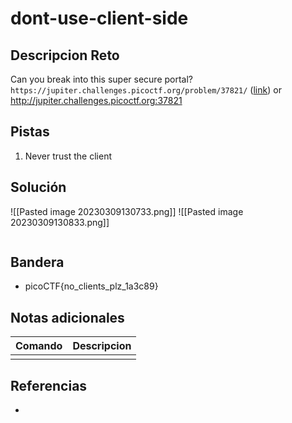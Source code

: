# dont-use-client-side

## Descripcion Reto
Can you break into this super secure portal? `https://jupiter.challenges.picoctf.org/problem/37821/` ([link](https://jupiter.challenges.picoctf.org/problem/37821/)) or http://jupiter.challenges.picoctf.org:37821

## Pistas
1. Never trust the client

## Solución
![[Pasted image 20230309130733.png]]
![[Pasted image 20230309130833.png]]

```bash

```

## Bandera
* picoCTF{no_clients_plz_1a3c89}

## Notas adicionales
| Comando | Descripcion |
|---------|-------------|
|  |  |

## Referencias
- []()
